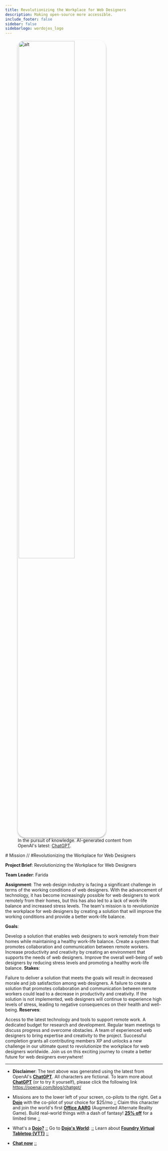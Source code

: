 ```yaml
---
title: Revolutionizing the Workplace for Web Designers
description: Making open-source more accessible.
include_footer: false
sidebar: false
sidebarlogo: wordojos_logo
---
```

<figure>
    <img src='/uploads/mechs/Barista.png' style="width: 65%;height: 65%;padding: 3px; box-shadow: 0 3px 5px rgba(0,0,0,.3);border-radius: 25px;overflow: hidden;border: none;" align="middle"; alt='alt'; alt='student in hoody with laptop';/>
    <figcaption>In the pursuit of knowledge.  AI-generated content from OpenAI's latest: <a href="https://openai.com/blog/chatgpt/" >ChatGPT</a>.</figcaption>
</figure>
 # Mission // #Revolutionizing the Workplace for Web Designers

**Project Brief**: Revolutionizing the Workplace for Web Designers

**Team Leader**: Farida

**Assignment**:
The web design industry is facing a significant challenge in terms of the working conditions of web designers. With the advancement of technology, it has become increasingly possible for web designers to work remotely from their homes, but this has also led to a lack of work-life balance and increased stress levels. The team's mission is to revolutionize the workplace for web designers by creating a solution that will improve the working conditions and provide a better work-life balance.

**Goals**:

Develop a solution that enables web designers to work remotely from their homes while maintaining a healthy work-life balance.
Create a system that promotes collaboration and communication between remote workers.
Increase productivity and creativity by creating an environment that supports the needs of web designers.
Improve the overall well-being of web designers by reducing stress levels and promoting a healthy work-life balance.
**Stakes**:

Failure to deliver a solution that meets the goals will result in decreased morale and job satisfaction among web designers.
A failure to create a solution that promotes collaboration and communication between remote workers could lead to a decrease in productivity and creativity.
If the solution is not implemented, web designers will continue to experience high levels of stress, leading to negative consequences on their health and well-being.
**Reserves**:

Access to the latest technology and tools to support remote work.
A dedicated budget for research and development.
Regular team meetings to discuss progress and overcome obstacles.
A team of experienced web designers to bring expertise and creativity to the project.
Successful completion grants all contributing members XP and unlocks a new challenge in our ultimate quest to revolutionize the workplace for web designers worldwide. Join us on this exciting journey to create a better future for web designers everywhere!

---

* **Disclaimer**: The text above was generated using the latest from OpenAI's [**ChatGPT**](https://openai.com/blog/chatgpt/).  All characters are fictional.  To learn more about [**ChatGPT**](https://openai.com/blog/chatgpt/) (or to try it yourself), please click the following link https://openai.com/blog/chatgpt/

* Missions are to the lower left of your screen, co-pilots to the right. Get a [**Dojo**](https://workmates.live/marketplace) with the co-pilot of your choice for $25/mo [::](https://workmates.live/marketplace)  Claim this character and join the world's first [**Office AARG**](https://dojos.world) (Augmented Alternate Reality Game). Build real-world things with a dash of fantasy! [**25% off**](https://blog.workdojos.com/free-dojo) for a limited time [::](https://blog.workdojos.com/free-dojo) 

* What's a [**Dojo?**](https://workdojos.com) [::](https://workdojos.com)  Go to [**Dojo's World**](https://dojos.world): [::](https://dojos.world)  Learn about [**Foundry Virtual Tabletop (VTT)**](https://foundryvtt.com) [::](https://foundryvtt.com/)

* [**Chat now**](https://chat.workmates.live/channel/support) [::](https://chat.workmates.live/channel/support)
